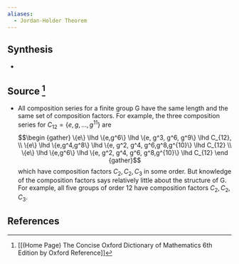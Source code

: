 ```yaml
---
aliases:
  - Jordan-Holder Theorem
---
```

## Synthesis
- 
## Source [^1]
- All composition series for a finite group G have the same length and the same set of composition factors. For example, the three composition series for $C_{12} = \{e, g, ..., g^{11}\}$ are $$\begin {gather} \{e\} \lhd \{e,g^6\} \lhd \{e, g^3, g^6, g^9\} \lhd C_{12}, \\ \{e\} \lhd \{e,g^4,g^8\} \lhd \{e, g^2, g^4, g^6,g^8,g^{10}\} \lhd C_{12} \\ \{e\} \lhd \{e,g^6\} \lhd \{e, g^2, g^4, g^6, g^8,g^{10}\} \lhd C_{12} \end {gather}$$which have composition factors $C_2, C_2, C_3$ in some order. But knowledge of the composition factors says relatively little about the structure of G. For example, all five groups of order 12 have composition factors $C_2, C_2, C_3.$ 
 
## References

[^1]: [[(Home Page) The Concise Oxford Dictionary of Mathematics 6th Edition by Oxford Reference]]